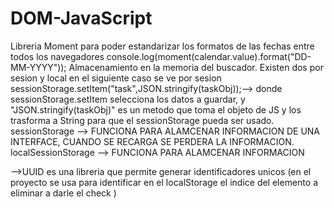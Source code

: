 # DOM-JavaScript
Libreria Moment para poder estandarizar los formatos de las fechas entre todos los navegadores
console.log(moment(calendar.value).format("DD-MM-YYYY"));
Almacenamiento en la memoria del buscador. Existen dos por sesion y local en el siguiente caso se ve por sesion
sessionStorage.setItem("task",JSON.stringify(taskObj));--> donde sessionStorage.setItem selecciona los datos a guardar, 
y "JSON.stringify(taskObj)" es un metodo que toma el objeto de JS y los trasforma a String para que el sessionStorage pueda ser usado.
sessionStorage --> FUNCIONA PARA ALAMCENAR INFORMACION DE UNA INTERFACE, CUANDO SE RECARGA SE PERDERA LA INFORMACION.
localSessionStorage --> FUNCIONA PARA ALAMCENAR INFORMACION 

-->UUID es una libreria que permite generar identificadores unicos (en el proyecto se usa para identificar en el localStorage el indice del elemento a eliminar a darle el check )